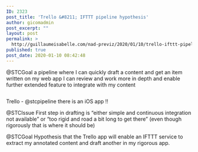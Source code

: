 ```yaml
---
ID: 2323
post_title: 'Trello &#8211; IFTTT pipeline hypothesis'
author: gicomadmin
post_excerpt: ""
layout: post
permalink: >
  http://guillaumeisabelle.com/nad-previz/2020/01/10/trello-ifttt-pipeline-hypothesis/
published: true
post_date: 2020-01-10 08:42:48
---
```

<!-- wp:paragraph -->

@STCGoal a pipeline where I can quickly draft a content and get an item written on my web app I can review and work more in depth and enable further extended feature to integrate with my content 

<!-- /wp:paragraph -->

<!-- wp:image {"id":2322} --><figure class="wp-block-image">

<img src="http://guillaumeisabelle.com/nad-previz/wp-content/uploads/sites/19/2020/01/img_7601-1.jpg" alt="" class="wp-image-2322" /></figure> <!-- /wp:image -->

<!-- wp:paragraph -->

Trello - @stcpipeline there is an iOS app !!

<!-- /wp:paragraph -->

<!-- wp:paragraph -->

@STCIssue First step in drafting is “either simple and continuous integration not available” or “too rigid and road a bit long to get there” (even though rigorously that is where it should be)

<!-- /wp:paragraph -->

<!-- wp:paragraph -->

@STCGoal Hypothesis that the Trello app will enable an IFTTT service to extract my annotated content and draft another in my rigorous app.

<!-- /wp:paragraph -->